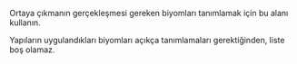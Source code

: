 Ortaya çıkmanın gerçekleşmesi gereken biyomları tanımlamak için bu alanı kullanın.

Yapıların uygulandıkları biyomları açıkça tanımlamaları gerektiğinden, liste boş olamaz.
